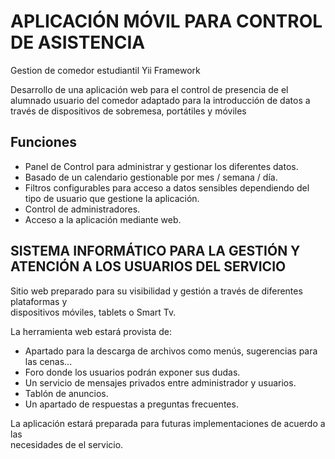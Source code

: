 # APLICACIÓN MÓVIL PARA CONTROL DE ASISTENCIA

Gestion de comedor estudiantil Yii Framework

Desarrollo de una aplicación web para el control de presencia de el alumnado usuario del 
comedor adaptado para la introducción de datos a través de dispositivos de sobremesa, 
portátiles y móviles

## Funciones

* Panel de Control para administrar y gestionar los diferentes datos.
* Basado de un calendario gestionable por mes / semana / día.
* Filtros configurables para acceso a datos sensibles dependiendo del tipo
       de usuario que gestione la aplicación.
* Control de administradores.
* Acceso a la aplicación mediante web.

## SISTEMA INFORMÁTICO PARA LA GESTIÓN Y ATENCIÓN A LOS USUARIOS DEL SERVICIO

Sitio web preparado para su visibilidad y gestión a través de diferentes plataformas y  
dispositivos móviles, tablets o Smart Tv.  
  
La herramienta web estará provista de:
* Apartado para la descarga de archivos como menús, sugerencias para las cenas...  
* Foro donde los usuarios podrán exponer sus dudas. 
* Un servicio de mensajes privados entre administrador y usuarios.  
* Tablón de anuncios.  
* Un apartado de respuestas a preguntas frecuentes.  

 La aplicación estará preparada para futuras implementaciones de acuerdo a las  
necesidades de el servicio. 
